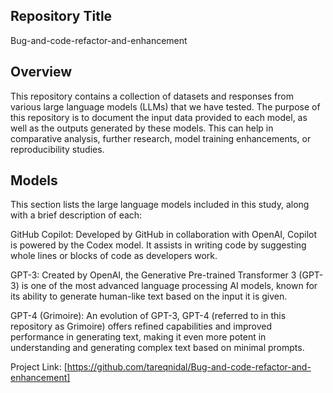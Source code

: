 ## Repository Title
Bug-and-code-refactor-and-enhancement

## Overview
This repository contains a collection of datasets and responses from various large language models (LLMs) that we have tested. The purpose of this repository is to document the input data provided to each model, as well as the outputs generated by these models. This can help in comparative analysis, further research, model training enhancements, or reproducibility studies.

## Models
This section lists the large language models included in this study, along with a brief description of each:

GitHub Copilot: Developed by GitHub in collaboration with OpenAI, Copilot is powered by the Codex model. It assists in writing code by suggesting whole lines or blocks of code as developers work.

GPT-3: Created by OpenAI, the Generative Pre-trained Transformer 3 (GPT-3) is one of the most advanced language processing AI models, known for its ability to generate human-like text based on the input it is given.

GPT-4 (Grimoire): An evolution of GPT-3, GPT-4 (referred to in this repository as Grimoire) offers refined capabilities and improved performance in generating text, making it even more potent in understanding and generating complex text based on minimal prompts.

Project Link: [https://github.com/tareqnidal/Bug-and-code-refactor-and-enhancement]